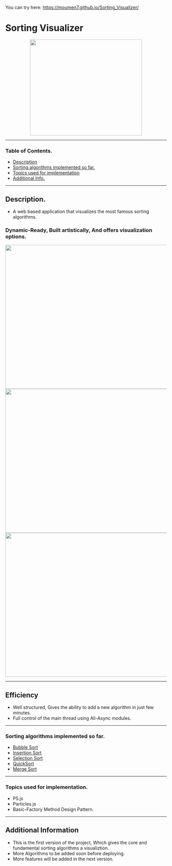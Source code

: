 ﻿You can try here: https://moumen7.github.io/Sorting_Visualizer/
 
 # Sorting Visualizer
 <p align="middle">
 <img src="https://user-images.githubusercontent.com/58152328/132061249-d6fc7d12-3274-4266-b163-83ef2c717a61.png" width="350" height="300">
</p>


---

 ### Table of Contents.
 
- [Description](#description)
- [Sorting algorithms implemented so far.](#sorting-algorithms-implemented-so-far)
- [Topics used for implementation](#topics-used-for-implementation)
- [Additional Info.](#additional-information)

----

## Description.
- A web based application that visualizes the most famous sorting algorithms.  

### Dynamic-Ready, Built artistically, And offers visualization options.


<p align="middle">
 <img src="https://user-images.githubusercontent.com/58152328/132061512-77ad5b4f-9b7d-4e58-a1f3-ed644180e35e.PNG" width="620" height="450">  
 <img src="https://user-images.githubusercontent.com/58152328/132061502-852b2a1f-4550-4277-9de5-587a317a833b.PNG" width="620" height="450">  
 <img src="https://user-images.githubusercontent.com/58152328/132061505-8ac75dc7-0c00-4e7b-b61a-b56d2691abe4.PNG" width="620" height="450">  

</p>

---

## Efficiency  
- Well structured, Gives the ability to add a new algorithm in just few minutes.
- Full control of the main thread using All-Async modules.
---
### Sorting algorithms implemented so far.
- [Bubble Sort](https://www.geeksforgeeks.org/bubble-sort/)
- [Insertion Sort](https://www.geeksforgeeks.org/insertion-sort/)
- [Selection Sort](https://www.geeksforgeeks.org/selection-sort/)
- [QuickSort](https://www.geeksforgeeks.org/quick-sort/)
- [Merge Sort](https://www.geeksforgeeks.org/merge-sort/) 
---
### Topics used for implementation.  
- P5.js
- Particles.js
- Basic-Factory Method Design Pattern.  
---  
## Additional Information  
- This is the first version of the project, Which gives the core and fundamental sorting algorithms a visualiztion.
- More Algorithms to be added soon before deploying.
- More features will be added in the next version.

